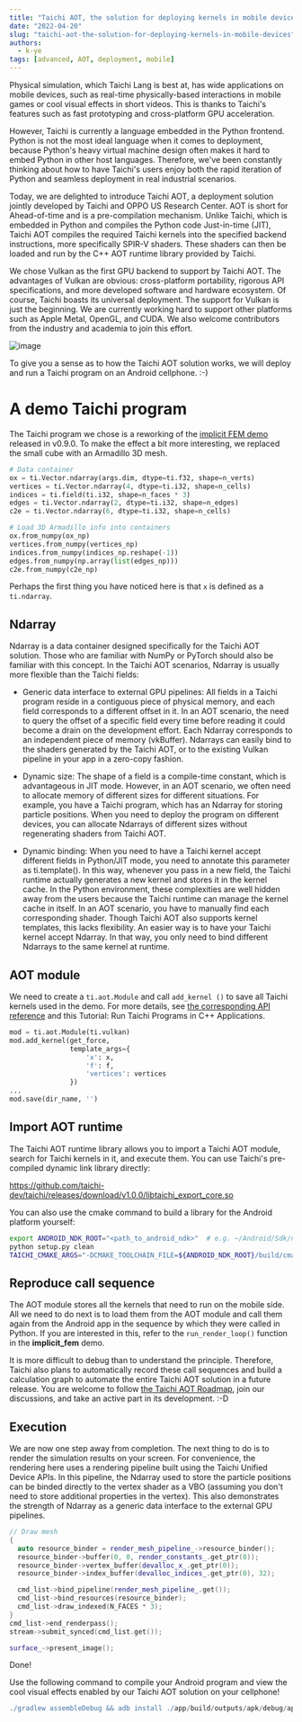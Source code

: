 ```yaml
---
title: "Taichi AOT, the solution for deploying kernels in mobile devices"
date: "2022-04-20"
slug: "taichi-aot-the-solution-for-deploying-kernels-in-mobile-devices"
authors:
  - k-ye
tags: [advanced, AOT, deployment, mobile]
---
```


Physical simulation, which Taichi Lang is best at, has wide applications on mobile devices, such as real-time physically-based interactions in mobile games or cool visual effects in short videos. This is thanks to Taichi's features such as fast prototyping and cross-platform GPU acceleration.

However, Taichi is currently a language embedded in the Python frontend. Python is not the most ideal language when it comes to deployment, because Python's heavy virtual machine design often makes it hard to embed Python in other host languages. Therefore, we've been constantly thinking about how to have Taichi's users enjoy both the rapid iteration of Python and seamless deployment in real industrial scenarios.

<!--truncate-->

Today, we are delighted to introduce Taichi AOT, a deployment solution jointly developed by Taichi and OPPO US Research Center. AOT is short for Ahead-of-time and is a pre-compilation mechanism. Unlike Taichi, which is embedded in Python and compiles the Python code Just-in-time (JIT), Taichi AOT compiles the required Taichi kernels into the specified backend instructions, more specifically SPIR-V shaders. These shaders can then be loaded and run by the C++ AOT runtime library provided by Taichi.

We chose Vulkan as the first GPU backend to support by Taichi AOT. The advantages of Vulkan are obvious: cross-platform portability, rigorous API specifications, and more developed software and hardware ecosystem. Of course, Taichi boasts its universal deployment. The support for Vulkan is just the beginning. We are currently working hard to support other platforms such as Apple Metal, OpenGL, and CUDA. We also welcome contributors from the industry and academia to join this effort.

![image](https://github.com/taichi-dev/taichi/releases/download/v1.0.0/taichi-aot-demo.gif)

To give you a sense as to how the Taichi AOT solution works, we will deploy and run a Taichi program on an Android cellphone. :-)

# A demo Taichi program

The Taichi program we chose is a reworking of the [implicit FEM demo](https://github.com/taichi-dev/taichi/blob/master/python/taichi/examples/simulation/implicit_fem.py) released in v0.9.0. To make the effect a bit more interesting, we replaced the small cube with an Armadillo 3D mesh.

```python
# Data container
ox = ti.Vector.ndarray(args.dim, dtype=ti.f32, shape=n_verts)
vertices = ti.Vector.ndarray(4, dtype=ti.i32, shape=n_cells)
indices = ti.field(ti.i32, shape=n_faces * 3)
edges = ti.Vector.ndarray(2, dtype=ti.i32, shape=n_edges)
c2e = ti.Vector.ndarray(6, dtype=ti.i32, shape=n_cells)

# Load 3D Armadillo info into containers
ox.from_numpy(ox_np)
vertices.from_numpy(vertices_np)
indices.from_numpy(indices_np.reshape(-1))
edges.from_numpy(np.array(list(edges_np)))
c2e.from_numpy(c2e_np)
```

Perhaps the first thing you have noticed here is that `x` is defined as a `ti.ndarray`.

## Ndarray

Ndarray is a data container designed specifically for the Taichi AOT solution. Those who are familiar with NumPy or PyTorch should also be familiar with this concept. In the Taichi AOT scenarios, Ndarray is usually more flexible than the Taichi fields:

- Generic data interface to external GPU pipelines: All fields in a Taichi program reside in a contiguous piece of physical memory, and each field corresponds to a different offset in it. In an AOT scenario, the need to query the offset of a specific field every time before reading it could become a drain on the development effort. Each Ndarray corresponds to an independent piece of memory (vkBuffer). Ndarrays can easily bind to the shaders generated by the Taichi AOT, or to the existing Vulkan pipeline in your app in a zero-copy fashion.

- Dynamic size: The shape of a field is a compile-time constant, which is advantageous in JIT mode. However, in an AOT scenario, we often need to allocate memory of different sizes for different situations. For example, you have a Taichi program, which has an Ndarray for storing particle positions. When you need to deploy the program on different devices, you can allocate Ndarrays of different sizes without regenerating shaders from Taichi AOT.

- Dynamic binding: When you need to have a Taichi kernel accept different fields in Python/JIT mode, you need to annotate this parameter as ti.template(). In this way, whenever you pass in a new field, the Taichi runtime actually generates a new kernel and stores it in the kernel cache. In the Python environment, these complexities are well hidden away from the users because the Taichi runtime can manage the kernel cache in itself. In an AOT scenario, you have to manually find each corresponding shader. Though Taichi AOT also supports kernel templates, this lacks flexibility. An easier way is to have your Taichi kernel accept Ndarray. In that way, you only need to bind different Ndarrays to the same kernel at runtime.

## AOT module

We need to create a `ti.aot.Module` and call `add_kernel ()` to save all Taichi kernels used in the demo. For more details, see [the corresponding API reference](https://docs.taichi-lang.org/api/taichi/aot/) and this Tutorial: Run Taichi Programs in C++ Applications.


```python
mod = ti.aot.Module(ti.vulkan)
mod.add_kernel(get_force,
               template_args={
                   'x': x,
                   'f': f,
                   'vertices': vertices
               })
...
mod.save(dir_name, '')
```

## Import AOT runtime

The Taichi AOT runtime library allows you to import a Taichi AOT module, search for Taichi kernels in it, and execute them. You can use Taichi's pre-compiled dynamic link library directly:

https://github.com/taichi-dev/taichi/releases/download/v1.0.0/libtaichi_export_core.so

You can also use the cmake command to build a library for the Android platform yourself:

```bash
export ANDROID_NDK_ROOT="<path_to_android_ndk>"  # e.g. ~/Android/Sdk/ndk/22.1.7171670/
python setup.py clean
TAICHI_CMAKE_ARGS="-DCMAKE_TOOLCHAIN_FILE=${ANDROID_NDK_ROOT}/build/cmake/android.toolchain.cmake -DANDROID_NATIVE_API_LEVEL=29 -DANDROID_ABI=arm64-v8a" python3 setup.py build_ext
```

## Reproduce call sequence

The AOT module stores all the kernels that need to run on the mobile side. All we need to do next is to load them from the AOT module and call them again from the Android app in the sequence by which they were called in Python. If you are interested in this, refer to the `run_render_loop()` function in the **implicit_fem** demo.

It is more difficult to debug than to understand the principle. Therefore, Taichi also plans to automatically record these call sequences and build a calculation graph to automate the entire Taichi AOT solution in a future release. You are welcome to follow [the Taichi AOT Roadmap](https://github.com/taichi-dev/taichi/issues/4615), join our discussions, and take an active part in its development. :-D

## Execution

We are now one step away from completion. The next thing to do is to render the simulation results on your screen. For convenience, the rendering here uses a rendering pipeline built using the Taichi Unified Device APIs. In this pipeline, the Ndarray used to store the particle positions can be binded directly to the vertex shader as a VBO (assuming you don't need to store additional properties in the vertex). This also demonstrates the strength of Ndarray as a generic data interface to the external GPU pipelines.

```c++
// Draw mesh
{
  auto resource_binder = render_mesh_pipeline_->resource_binder();
  resource_binder->buffer(0, 0, render_constants_.get_ptr(0));
  resource_binder->vertex_buffer(devalloc_x_.get_ptr(0));
  resource_binder->index_buffer(devalloc_indices_.get_ptr(0), 32);

  cmd_list->bind_pipeline(render_mesh_pipeline_.get());
  cmd_list->bind_resources(resource_binder);
  cmd_list->draw_indexed(N_FACES * 3);
}
cmd_list->end_renderpass();
stream->submit_synced(cmd_list.get());

surface_->present_image();
```

Done!

Use the following command to compile your Android program and view the cool visual effects enabled by our Taichi AOT solution on your cellphone!

```groovy
./gradlew assembleDebug && adb install ./app/build/outputs/apk/debug/app-debug.apk
```

